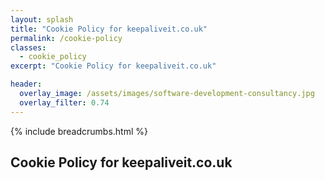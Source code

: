 ```yaml
---
layout: splash
title: "Cookie Policy for keepaliveit.co.uk"
permalink: /cookie-policy
classes:
  - cookie_policy
excerpt: "Cookie Policy for keepaliveit.co.uk"

header:
  overlay_image: /assets/images/software-development-consultancy.jpg
  overlay_filter: 0.74
---
```



{% include breadcrumbs.html %}

## Cookie Policy for keepaliveit.co.uk